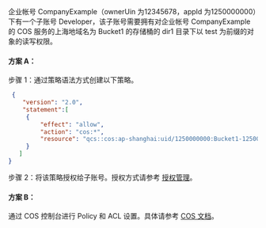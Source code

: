 企业帐号 CompanyExample（ownerUin 为12345678，appId 为1250000000）下有一个子账号 Developer，该子账号需要拥有对企业帐号 CompanyExample 的 COS 服务的上海地域名为 Bucket1 的存储桶的 dir1 目录下以 test 为前缀的对象的读写权限。

#### 方案 A：

步骤 1：通过策略语法方式创建以下策略。
```json
 {
    "version": "2.0",
    "statement":[
     {
         "effect": "allow",
         "action": "cos:*",
         "resource": "qcs::cos:ap-shanghai:uid/1250000000:Bucket1-1250000000/dir1/test*"
     }
   ]
}
```
步骤 2：将该策略授权给子账号。授权方式请参考 [授权管理](https://cloud.tencent.com/document/product/378/8961)。

#### 方案 B：

通过 COS 控制台进行 Policy 和 ACL 设置。具体请参考 [COS 文档](https://cloud.tencent.com/document/product/436/12470)。

